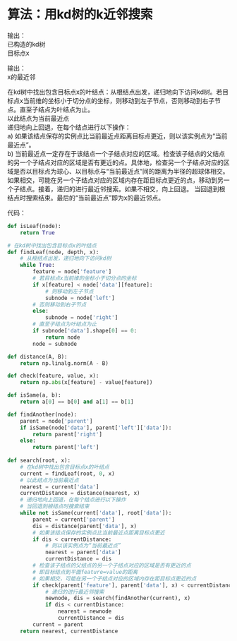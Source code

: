 # 算法：用kd树的k近邻搜索

输出：  
已构造的kd树  
目标点x

输出：  
x的最近邻  

在kd树中找出包含目标点x的叶结点：从根结点出发，递归地向下访问kd树。若目标点x当前维的坐标小于切分点的坐标，则移动到左子节点，否则移动到右子节点。直至子结点为叶结点为止。  
以此结点为当前最近点  
递归地向上回退，在每个结点进行以下操作：  
a) 如果该结点保存的实例点比当前最近点距离目标点更近，则以该实例点为“当前最近点”。  
b) 当前最近点一定存在于该结点一个子结点对应的区域。检查该子结点的父结点的另一个子结点对应的区域是否有更近的点。具体地，检查另一个子结点对应的区域是否以目标点为球心、以目标点与“当前最近点”间的距离为半径的超球体相交。如果相交，可能在另一个子结点对应的区域内存在距目标点更近的点，移动到另一个子结点。接着，递归的进行最近邻搜索。如果不相交，向上回退。
当回退到根结点时搜索结束。最后的“当前最近点”即为x的最近邻点。

代码：

```python
def isLeaf(node):
    return True

# 在kd树中找出包含目标点x的叶结点
def findLeaf(node, depth, x):
    # 从根结点出发，递归地向下访问kd树
    while True:
        feature = node['feature']
        # 若目标点x当前维的坐标小于切分点的坐标
        if x[feature] < node['data'][feature]:
            # 则移动到左子节点
            subnode = node['left']
        # 否则移动到右子节点
        else:
            subnode = node['right']
        # 直至子结点为叶结点为止
        if subnode['data'].shape[0] == 0:
            return node
        node = subnode

def distance(A, B):
    return np.linalg.norm(A - B)

def check(feature, value, x):
    return np.abs(x[feature] - value[feature])

def isSame(a, b):
    return a[0] == b[0] and a[1] == b[1]

def findAnother(node):
    parent = node['parent']
    if isSame(node['data'], parent['left']['data']):
        return parent['right']
    else:
        return parent['left']
        
def search(root, x):
    # 在kd树中找出包含目标点x的叶结点
    current = findLeaf(root, 0, x)
    # 以此结点为当前最近点
    nearest = current['data']
    currentDistance = distance(nearest, x)
    # 递归地向上回退，在每个结点进行以下操作
    # 当回退到根结点时搜索结束
    while not isSame(current['data'], root['data']):
        parent = current['parent']
        dis = distance(parent['data'], x)
        # 如果该结点保存的实例点比当前最近点距离目标点更近
        if dis < currentDistance:
            # 则以该实例点为“当前最近点”
            nearest = parent['data']
            currentDistance = dis
        # 检查该子结点的父结点的另一个子结点对应的区域是否有更近的点
        # 即目标结点到平面feature=value的距离
        # 如果相交，可能在另一个子结点对应的区域内存在距目标点更近的点
        if check(parent['feature'], parent['data'], x) < currentDistance:
            # 递归的进行最近邻搜索
            newnode, dis = search(findAnother(current), x)
            if dis < currentDistance:
                nearest = newnode
                currentDistance = dis
        current = parent  
    return nearest, currentDistance
```